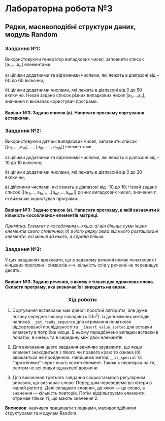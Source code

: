 # Лабораторна робота №3
## Рядки, масивоподібні структури даних, модуль Random
### Завдання №1: 
Використовуючи генератор випадкових чисел, заповнити список [a<sub>1</sub>,...,a<sub>n</sub>] елементами:

a) цілими додатними та від’ємними числами, які лежать в діапазоні від –60 до
60 включно;

б) цілими додатними числами, які лежать в діапазоні від 0 до 50 включно.
Нехай задано список різних випадкових чисел [a<sub>1</sub>,...,a<sub>n</sub>], значення n визначає
користувач програми.
#### Варіант №3: Задано список (a). Написати програму сортування вставками.

### Завдання №2:
Використовуючи датчик випадкових чисел, заповнити список [[а<sub>11</sub>,...,a<sub>1n</sub>], ...,
[а<sub>m1</sub>, ..., a<sub>mn</sub>]] елементами:

а) цілими додатними та від’ємними числами, які лежать в діапазоні від –10 до
10 включно;

б) цілими додатними числами, які лежать в діапазоні від 0 до 20 включно;

в) дійсними числами, які лежать в діапазоні від –10 до 10;
Нехай задано список [[а<sub>11</sub>,..., a<sub>1n</sub>],...,[а<sub>m1</sub>,...,a<sub>mn</sub>]] різних випадкових чисел,
значення n, m визначає користувач програми.

#### Варіант №3: Задано список (а). Написати програму, в якій визначити _k_ кількість «особливих» елементів матриці.
_Примітка. Елемент є «особливим», якщо: а) він більше суми інших елементів
свого стовпчика; б) в його рядку зліва від нього розташовані елементи, які
менші за нього, а справа більші._

### Завдання №3:

У цих завданнях врахувати, що в заданому реченні немає початкових і
кінцевих прогалин і символів «–», кількість слів у реченні не перевищує
десять.

#### Варіант №3: Задано речення, в якому є тільки два однакових слова. Скласти програму, яка визначає їх і виводить на екран.

### <div align="center">Хід роботи:</div>
1. Сортування вставками має доволі простий алгоритм, але дуже погану середню часову складність О(n<sup>2</sup>).
із допоміжних методів написав `__get_ready_sequence` для отримання початково відсортованої послідовності 
   та `__insert_value_sorted` для вставки елементу в потрібне місце. В ньому передбачено випадки вставки 
   в початок, в кінець та в середину між двох елементів.
   
2. Для виконання цього завдання важливо зауважити, що якщо елемент знаходиться з лівого чи правого краю
то ознака (б) вважається не пройденою.
   Напишемо метод `__is_special` та "проженемо" через нього кожен елемент. Також є перевірка на те, раптом не всі 
   рядки однакової довжини.
   
3. Для виконання третього завдання скористаємося регулярним виразом, що визначає слово. 
Перед цим переведемо всі літери в малий регістр. Далі складемо словник, 
   де ключ — це слово, а значення — кількість повторів. Потім відфільтруємо елементи, отримав
   тільки ті, що мають значення 2.
   
**Висновок**: навчився працювати з рядками, масивоподібними структурами та модулем Random.